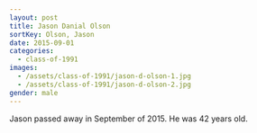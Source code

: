 ```yaml
---
layout: post
title: Jason Danial Olson
sortKey: Olson, Jason
date: 2015-09-01
categories:
  - class-of-1991
images:
  - /assets/class-of-1991/jason-d-olson-1.jpg
  - /assets/class-of-1991/jason-d-olson-2.jpg
gender: male
---
```


Jason passed away in September of 2015. He was 42 years old.

